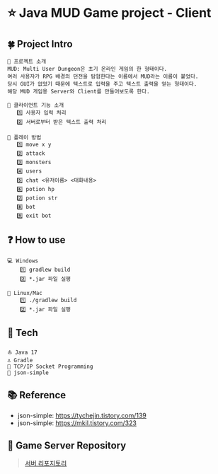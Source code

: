 # ⭐ Java MUD Game project - Client

## 🍀 Project Intro
```
🌊 프로젝트 소개
MUD: Multi User Dungeon은 초기 온라인 게임의 한 형태이다. 
여러 사용자가 RPG 배경의 던전을 탐험한다는 이름에서 MUD라는 이름이 붙었다. 
당시 GUI가 없었기 때문에 텍스트로 입력을 주고 텍스트 출력을 얻는 형태이다.
해당 MUD 게임용 Server와 Client를 만들어보도록 한다. 
 
💾 클라이언트 기능 소개 
   1️⃣ 사용자 입력 처리 
   2️⃣ 서버로부터 받은 텍스트 출력 처리 
   
📑 플레이 방법 
   1️⃣ move x y
   2️⃣ attack
   3️⃣ monsters
   4️⃣ users
   5️⃣ chat <유저이름> <대화내용>
   6️⃣ potion hp
   7️⃣ potion str 
   8️⃣ bot 
   9️⃣ exit bot 
```

## ❓ How to use
```
💻 Windows 
    1️⃣ gradlew build 
    2️⃣ *.jar 파일 실행 
   
🍎 Linux/Mac
    1️⃣ ./gradlew build 
    2️⃣ *.jar 파일 실행 
```

## 📲 Tech
```
⛵ Java 17
⚓ Gradle 
🚣 TCP/IP Socket Programming
🚀 json-simple
```

## 📚 Reference
- json-simple: https://tychejin.tistory.com/139
- json-simple: https://mkil.tistory.com/323 

## 🔗 Game Server Repository
> [서버 리포지토리](https://github.com/yuny0623/Java-MUD-Game-Server)

